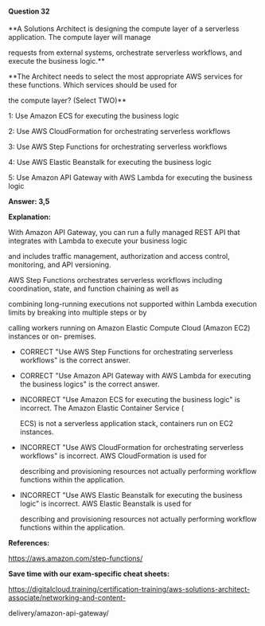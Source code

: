 #### Question  32


**A Solutions Architect is designing the compute layer of a serverless application. The compute layer will manage

requests from external systems, orchestrate serverless workflows, and execute the business logic.**


**The Architect needs to select the most appropriate AWS services for these functions. Which services should be used for

the compute layer? (Select TWO)**


1: Use Amazon ECS for executing the business logic


2: Use AWS CloudFormation for orchestrating serverless workflows


3: Use AWS Step Functions for orchestrating serverless workflows


4: Use AWS Elastic Beanstalk for executing the business logic


5: Use Amazon API Gateway with AWS Lambda for executing the business logic


**Answer: 3,5**


**Explanation:**


With Amazon API Gateway, you can run a fully managed REST API that integrates with Lambda to execute your business logic

and includes traffic management, authorization and access control, monitoring, and API versioning.


AWS Step Functions orchestrates serverless workflows including coordination, state, and function chaining as well as

combining long-running executions not supported within Lambda execution limits by breaking into multiple steps or by

calling workers running on Amazon Elastic Compute Cloud (Amazon EC2) instances or on- premises.


- CORRECT "Use AWS Step Functions for orchestrating serverless workflows" is the correct answer.


- CORRECT "Use Amazon API Gateway with AWS Lambda for executing the business logics" is the correct answer.


- INCORRECT "Use Amazon ECS for executing the business logic" is incorrect. The Amazon Elastic Container Service (

  ECS) is not a serverless application stack, containers run on EC2 instances.


- INCORRECT "Use AWS CloudFormation for orchestrating serverless workflows" is incorrect. AWS CloudFormation is used for

  describing and provisioning resources not actually performing workflow functions within the application.


- INCORRECT "Use AWS Elastic Beanstalk for executing the business logic" is incorrect. AWS Elastic Beanstalk is used for

  describing and provisioning resources not actually performing workflow functions within the application.


**References:**


https://aws.amazon.com/step-functions/


**Save time with our exam-specific cheat sheets:**


https://digitalcloud.training/certification-training/aws-solutions-architect-associate/networking-and-content-

delivery/amazon-api-gateway/

